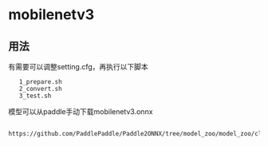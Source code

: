 # mobilenetv3

## 用法

有需要可以调整setting.cfg，再执行以下脚本

```shell
   1_prepare.sh
   2_convert.sh
   3_test.sh
```


模型可以从paddle手动下载mobilenetv3.onnx
```
   https://github.com/PaddlePaddle/Paddle2ONNX/tree/model_zoo/model_zoo/classification
```
